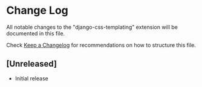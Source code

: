 # Change Log

All notable changes to the "django-css-templating" extension will be documented in this file.

Check [Keep a Changelog](http://keepachangelog.com/) for recommendations on how to structure this file.

## [Unreleased]

- Initial release
